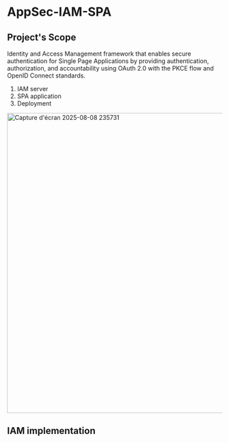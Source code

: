 # AppSec-IAM-SPA
## Project's Scope
Identity and Access Management framework that enables secure authentication for Single Page Applications by providing authentication, authorization, and accountability using OAuth 2.0 with the PKCE flow and OpenID Connect standards. 
1. IAM server
2. SPA application
3. Deployment
<img width="700"  alt="Capture d'écran 2025-08-08 235731" src="https://github.com/user-attachments/assets/60a57521-1185-45f0-af5a-9d2d77f6f1c2" />

## IAM implementation
